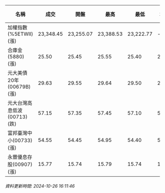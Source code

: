 | 名稱 | 成交 | 開盤 | 最高 | 最低 | 均價 | 成交金額(億) | 昨收 | 漲跌幅 | 漲跌 | 總量 | 昨量 | 振幅 |
| -------- | -------- | -------- | -------- |-------- | -------- | -------- |-------- |-------- |-------- | -------- | -------- |-------- |
|加權指數(%5ETWII) (漲)|23,348.45|23,255.07|23,388.53|23,222.77|-|3,011.65|23,192.52|0.67%|155.93|5,896,974|0|0.71%|
|合庫金(5880) (漲)|25.50|25.45|25.55|25.40|25.47|0.959|25.40|0.39%|0.10|3,764|5,652|0.59%|
|元大美債20年(00679B) (漲)|29.63|29.55|29.64|29.50|29.55|17.11|29.34|0.99%|0.29|57,904|61,388|0.48%|
|元大台灣高息低波(00713) (跌)|57.15|57.35|57.45|57.10|57.26|4.66|57.35|0.35%|0.20|8,131|3,966|0.61%|
|富邦臺灣中小(00733) (漲)|54.55|54.45|54.95|54.40|54.63|0.346|54.45|0.18%|0.10|634|994|1.01%|
|永豐優息存股(00907) (漲)|15.77|15.74|15.79|15.74|15.77|0.250|15.73|0.25%|0.04|1,588|7,078|0.32%|
###### 資料更新時間: 2024-10-26 16:11:46